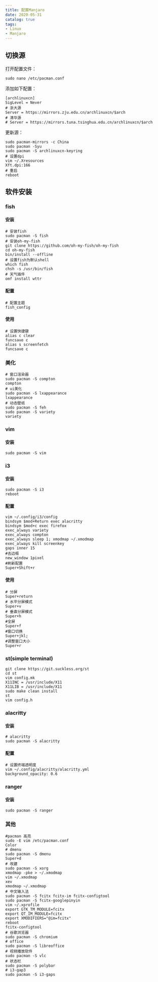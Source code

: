 ```yaml
---
title: 配置Manjaro
date: 2020-05-31
catalog: true
tags:
- Linux
- Manjaro
---
```


## 切换源

打开配置文件：

```shell
sudo nano /etc/pacman.conf
```

添加如下配置：

```
[archlinuxcn]
SigLevel = Never
# 浙大源
Server = https://mirrors.zju.edu.cn/archlinuxcn/$arch
# 清华源
# Server = https://mirrors.tuna.tsinghua.edu.cn/archlinuxcn/$arch
```
更新源：

```shell
sudo pacman-mirrors -c China
sudo pacman -Syu
sudo pacman -S archlinuxcn-keyring
# 设置dpi
vim ~/.Xresources
Xft.dpi:166
# 重启
reboot
```

## 软件安装


### fish

#### 安装

```shell
# 安装fish
sudo pacman -S fish
# 安装oh-my-fish
git clone https://github.com/oh-my-fish/oh-my-fish
cd oh-my-fish
bin/install --offline
# 设置fish为默认shell
which fish
chsh -s /usr/bin/fish
# 天气插件
omf install wttr
```
#### 配置

```shell
# 配置主题
fish_config
```

#### 使用

```shell
# 设置快捷键
alias c clear
funcsave c
alias s screenfetch
funcsave c
```

### 美化

```shell
# 窗口渲染器
sudo pacman -S compton
compton
# ui美化
sudo pacman -S lxappearance
lxappearance
# 动态壁纸
sudo pacman -S feh
sudo pacman -S variety
variety
```
### vim

#### 安装

```shell
sudo pacman -S vim
```


### i3

#### 安装

```shell
sudo pacman -S i3
reboot
```

#### 配置

```shell
vim ~/.config/i3/config
bindsym $mod+Return exec alacritty
bindsym $mod+c exec firefox
exec_always variety
exec_always compton
exec_always sleep 1; xmodmap ~/.xmodmap
exec_always kill screenkey
gaps inner 15
#去边框
new_window 1pixel
#刷新配置
Super+Shift+r
```

#### 使用

```shell
# 分屏
Super+return
# 水平分屏模式
Super+v
# 垂直分屏模式
Super+h
#全屏
Super+f
#窗口切换
Super+jkl;
#调整窗口大小
Super+r
```
### st(simple terminal)
```shell
git clone https://git.suckless.org/st
cd st
vim config.mk
X11INC = /usr/include/X11
X11LIB = /usr/include/X11
sudo make clean install
st
vim config.h
```

### alacritty

#### 安装

```shell
# alacritty
sudo pacman -S alacritty
```

#### 配置

```shell
# 设置终端透明度
vim ~/.config/alacritty/alacritty.yml
background_opacity: 0.6
```
### ranger

#### 安装

```shell
sudo pacman -S ranger
```


### 其他

```shell
#pacman 高亮
sudo -E vim /etc/pacman.conf
Color
# dmenu
sudo pacman -S dmenu
Super+d
# 改建
sudo pacman -S xorg
xmodmap -pke > ~/.xmodmap
vim ~/.xmodmap
xev
xmodmap ~/.xmodmap
# 中文输入法
sudo pacman -S fcitx fcitx-im fcitx-configtool
sudo pacman -S fcitx-googlepinyin
vim ~/.xprofile
export GTK_TM_MODULE=fcitx
export QT_IM_MODULE=fcitx
export XMODIFIERS="@im=fcitx"
reboot
fcitx-configtool
# 谷歌浏览器
sudo pacman -S chromium
# office
sudo pacman -S libreoffice
# 视频播放软件
sudo pacman -S vlc 
# 状态栏
sudo pacman -S polybar
# i3-gap3
sudo pacman -S i3-gaps
```


